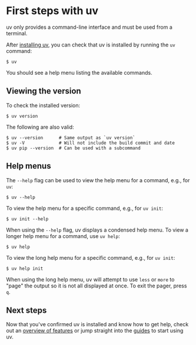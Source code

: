 # First steps with uv

uv only provides a command-line interface and must be used from a terminal.

After [installing uv](./installation.md), you can check that uv is installed by running the `uv` command:

```console
$ uv
```

You should see a help menu listing the available commands.

## Viewing the version

To check the installed version:

```console
$ uv version
```

The following are also valid:

```console
$ uv --version      # Same output as `uv version`
$ uv -V             # Will not include the build commit and date
$ uv pip --version  # Can be used with a subcommand
```

## Help menus

The `--help` flag can be used to view the help menu for a command, e.g., for `uv`:

```console
$ uv --help
```

To view the help menu for a specific command, e.g., for `uv init`:

```console
$ uv init --help
```

When using the `--help` flag, uv displays a condensed help menu. To view a longer help menu for a command, use `uv help`:

```console
$ uv help
```

To view the long help menu for a specific command, e.g., for `uv init`:

```console
$ uv help init
```

When using the long help menu, uv will attempt to use `less` or `more` to "page" the output so it is not all displayed at once. To exit the pager, press `q`.

## Next steps

Now that you've confirmed uv is installed and know how to get help, check out an [overview of features](./features.md) or jump straight into the [guides](./guides/index.md) to start using uv.
